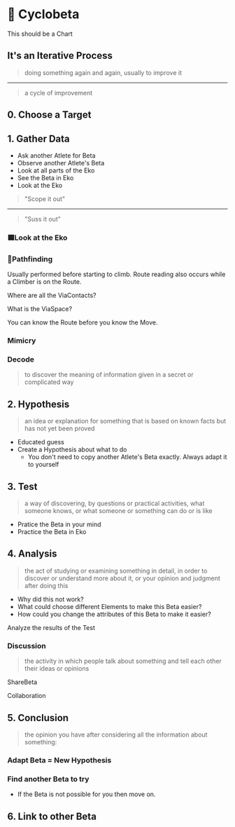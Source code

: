 # 🔷 Cyclobeta

This should be a Chart

## It's an Iterative Process

> doing something again and again, usually to improve it
---
> a cycle of improvement

## 0. Choose a Target

## 1. Gather Data

- Ask another Atlete for Beta
- Observe another Atlete's Beta
- Look at all parts of the Eko
- See the Beta in Eko
- Look at the Eko

> "Scope it out"
---
> "Suss it out"

### 🟩<ekos>Look at the Eko</ekos>

### 🔻<via>Pathfinding</via>

Usually performed before starting to climb. <via>Route</via> reading also occurs while a Climber is on the <via>Route</via>.

Where are all the ViaContacts?

What is the ViaSpace?

You can know the <via>Route</via> before you know the Move.

### <beta>Mimicry</beta>

### <beta>Decode</beta>

> to discover the meaning of information given in a secret or complicated way

## 2. Hypothesis

> an idea or explanation for something that is based on known facts but has not yet been proved

- Educated guess
- Create a Hypothesis about what to do
    - You don't need to copy another Atlete's Beta exactly. Always adapt it to yourself

## 3. Test

> a way of discovering, by questions or practical activities, what someone knows, or what someone or something can do or is like

- Pratice the Beta in your mind
- Practice the Beta in Eko

## 4. Analysis

> the act of studying or examining something in detail, in order to discover or understand more about it, or your opinion and judgment after doing this

- Why did this not work?
- What could choose different Elements to make this Beta easier?
- How could you change the attributes of this Beta to make it easier?

Analyze the results of the Test

### Discussion

> the activity in which people talk about something and tell each other their ideas or opinions

ShareBeta

Collaboration

## 5. Conclusion

> the opinion you have after considering all the information about something:

### Adapt Beta = New Hypothesis

### Find another Beta to try

- If the Beta is not possible for you then move on.

## 6. Link to other Beta